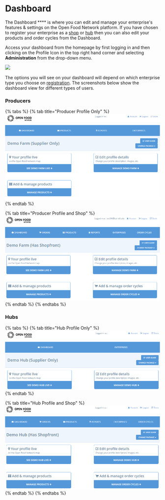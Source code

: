 # Dashboard

The Dashboard **** is where you can edit and manage your enterprise's features & settings on the Open Food Network platform. If you have chosen to register your enterprise as a [shop](../your-quick-start-on-ofn-given-who-you-are.md#shop) or [hub](../your-quick-start-on-ofn-given-who-you-are.md#hub) then you can also edit your products and order cycles from the Dashboard.&#x20;

Access your dashboard from the homepage by first logging in and then clicking on the Profile Icon in the top right hand corner and selecting **Administration** from the drop-down menu.

![](../.gitbook/assets/dash1.jpg)

The options you will see on your dashboard will depend on which enterprise type you choose on [registration](register-and-create-your-profile.md). The screenshots below show the dashboard view for different types of users.

### Producers

{% tabs %}
{% tab title="Producer Profile Only" %}
![](../.gitbook/assets/Dashboard-Profile-Only.png)
{% endtab %}

{% tab title="Producer Profile and Shop" %}
![](../.gitbook/assets/Dashboard-Shop.png)
{% endtab %}
{% endtabs %}

### Hubs

{% tabs %}
{% tab title="Hub Profile Only" %}
![](../.gitbook/assets/Hub-dashboard-profile-only.png)
{% endtab %}

{% tab title="Hub Profile and Shop" %}
![](../.gitbook/assets/Hub-dashboard-shopfront.png)
{% endtab %}
{% endtabs %}
